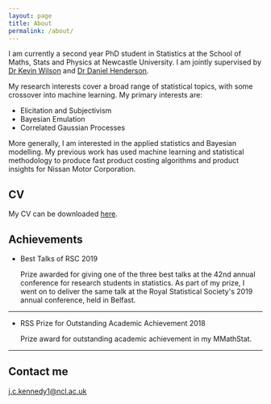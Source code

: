 ```yaml
---
layout: page
title: About
permalink: /about/
---
```

I am currently a second year PhD student in Statistics at the School of Maths, Stats and Physics at Newcastle University. I am jointly supervised by [Dr Kevin Wilson](https://www.ncl.ac.uk/maths-physics/staff/profile/kevinwilson.html#background) and [Dr Daniel Henderson](http://www.mas.ncl.ac.uk/~ndah6/).

My research interests cover a broad range of statistical topics, with some crossover into machine learning. My primary interests are:

* Elicitation and Subjectivism
* Bayesian Emulation
* Correlated Gaussian Processes

More generally, I am interested in the applied statistics and Bayesian modelling. My previous work has used machine learning and statistical methodology to produce fast product costing algorithms and product insights for Nissan Motor Corporation.

## CV

My CV can be downloaded [here](https://github.com/jcken95/CV/blob/master/cv.pdf).
    
## Achievements


* Best Talks of RSC 2019
   
   Prize awarded for giving one of the three best talks at the 42nd annual conference for research students in statistics. As part of my prize, I went on to deliver the same talk at the Royal Statistical Society's 2019 annual conference, held in Belfast.

***

* RSS Prize for Outstanding Academic Achievement 2018

    Prize award for outstanding academic achievement in my MMathStat.

***


## Contact me

[j.c.kennedy1@ncl.ac.uk](mailto:j.c.kennedy1@ncl.ac.uk)
